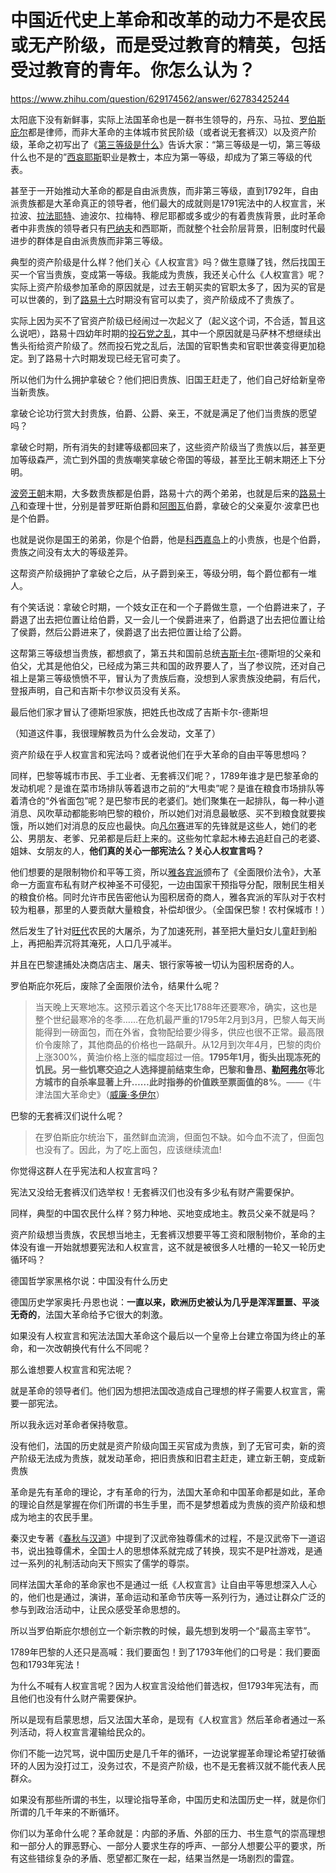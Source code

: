 # 中国近代史上革命和改革的动力不是农民或无产阶级，而是受过教育的精英，包括受过教育的青年。你怎么认为？

https://www.zhihu.com/question/629174562/answer/62783425244

太阳底下没有新鲜事，实际上法国革命也是一群书生领导的，丹东、马拉、[罗伯斯庇尔](https://zhida.zhihu.com/search?content_id=705671978&content_type=Answer&match_order=1&q=%E7%BD%97%E4%BC%AF%E6%96%AF%E5%BA%87%E5%B0%94&zhida_source=entity)都是律师，而非大革命的主体城市贫民阶级（或者说无套裤汉）以及资产阶级，革命之初写出了《[第三等级是什么](https://zhida.zhihu.com/search?content_id=705671978&content_type=Answer&match_order=1&q=%E7%AC%AC%E4%B8%89%E7%AD%89%E7%BA%A7%E6%98%AF%E4%BB%80%E4%B9%88&zhida_source=entity)》告诉大家：“第三等级是一切，第三等级什么也不是的”[西哀耶斯](https://zhida.zhihu.com/search?content_id=705671978&content_type=Answer&match_order=1&q=%E8%A5%BF%E5%93%80%E8%80%B6%E6%96%AF&zhida_source=entity)职业是教士，本应为第一等级，却成为了第三等级的代表。

甚至于一开始推动大革命的都是自由派贵族，而非第三等级，直到1792年，自由派贵族都是大革命真正的领导者，他们最大的成就则是1791宪法中的人权宣言，米拉波、[拉法耶特](https://zhida.zhihu.com/search?content_id=705671978&content_type=Answer&match_order=1&q=%E6%8B%89%E6%B3%95%E8%80%B6%E7%89%B9&zhida_source=entity)、迪波尔、拉梅特、穆尼耶都或多或少的有着贵族背景，此时革命者中非贵族的领导者只有[巴纳夫](https://zhida.zhihu.com/search?content_id=705671978&content_type=Answer&match_order=1&q=%E5%B7%B4%E7%BA%B3%E5%A4%AB&zhida_source=entity)和西耶斯，而就整个社会阶层背景，旧制度时代最进步的群体是自由派贵族而非第三等级。

典型的资产阶级是什么样？他们关心《人权宣言》吗？做生意赚了钱，然后找国王买一个官当贵族，变成第一等级。我能成为贵族，我还关心什么《人权宣言》呢？实际上资产阶级参加革命的原因就是，过去王朝买卖的官职太多了，因为买的官是可以世袭的，到了[路易十六](https://zhida.zhihu.com/search?content_id=705671978&content_type=Answer&match_order=1&q=%E8%B7%AF%E6%98%93%E5%8D%81%E5%85%AD&zhida_source=entity)时期没有官可以卖了，资产阶级成不了贵族了。

实际上因为买不了官资产阶级已经闹过一次起义了（起义这个词，不合适，暂且这么说吧），路易十四幼年时期的[投石党之乱](https://zhida.zhihu.com/search?content_id=705671978&content_type=Answer&match_order=1&q=%E6%8A%95%E7%9F%B3%E5%85%9A%E4%B9%8B%E4%B9%B1&zhida_source=entity)，其中一个原因就是马萨林不想继续出售头衔给资产阶级了。然而投石党之乱后，法国的官职售卖和官职世袭变得更加稳定。到了路易十六时期发现已经无官可卖了。

所以他们为什么拥护拿破仑？他们把旧贵族、旧国王赶走了，他们自己好给新皇帝当新贵族。

拿破仑论功行赏大封贵族，伯爵、公爵、亲王，不就是满足了他们当贵族的愿望吗？

拿破仑时期，所有消失的封建等级都回来了，这些资产阶级当了贵族以后，甚至更加等级森严，流亡到外国的贵族嘲笑拿破仑帝国的等级，甚至比王朝末期还上下分明。

[波旁王朝](https://zhida.zhihu.com/search?content_id=705671978&content_type=Answer&match_order=1&q=%E6%B3%A2%E6%97%81%E7%8E%8B%E6%9C%9D&zhida_source=entity)末期，大多数贵族都是伯爵，路易十六的两个弟弟，也就是后来的[路易十八](https://zhida.zhihu.com/search?content_id=705671978&content_type=Answer&match_order=1&q=%E8%B7%AF%E6%98%93%E5%8D%81%E5%85%AB&zhida_source=entity)和查理十世，分别是普罗旺斯伯爵和[阿图瓦](https://zhida.zhihu.com/search?content_id=705671978&content_type=Answer&match_order=1&q=%E9%98%BF%E5%9B%BE%E7%93%A6&zhida_source=entity)伯爵，拿破仑的父亲夏尔·波拿巴也是个伯爵。

也就是说你是国王的弟弟，你是个伯爵，他是[科西嘉岛](https://zhida.zhihu.com/search?content_id=705671978&content_type=Answer&match_order=1&q=%E7%A7%91%E8%A5%BF%E5%98%89%E5%B2%9B&zhida_source=entity)上的小贵族，也是个伯爵，贵族之间没有太大的等级差异。

这帮资产阶级拥护了拿破仑之后，从子爵到亲王，等级分明，每个爵位都有一堆人。

有个笑话说：拿破仑时期，一个妓女正在和一个子爵做生意，一个伯爵进来了，子爵退了出去把位置让给伯爵，又一会儿一个侯爵进来了，伯爵退了出去把位置让给了侯爵，然后公爵进来了，侯爵退了出去把位置让给了公爵。

这帮第三等级想当贵族，都想疯了，第五共和国前总统[吉斯卡尔](https://zhida.zhihu.com/search?content_id=705671978&content_type=Answer&match_order=1&q=%E5%90%89%E6%96%AF%E5%8D%A1%E5%B0%94&zhida_source=entity)\-德斯坦的父亲和伯父，尤其是他伯父，已经成为第三共和国的政界要人了，当了参议院，还对自己祖上是第三等级愤愤不平，冒认为了贵族后裔，没想到人家贵族没绝嗣，有后代，登报声明，自己和吉斯卡尔参议员没有关系。

最后他们家才冒认了德斯坦家族，把姓氏也改成了吉斯卡尔-德斯坦

（知道这件事，我很理解教员为什么会发动，文革了）

资产阶级在乎人权宣言和宪法吗？或者说他们在乎大革命的自由平等思想吗？

同样，巴黎等城市市民、手工业者、无套裤汉们呢？，1789年谁才是巴黎革命的发动机呢？是谁在菜市场排队等着退市之前的“大甩卖”呢？是谁在粮食市场排队等着清仓的“外省面包”呢？是巴黎市民的老婆们。她们聚集在一起排队，每一种小道消息、风吹草动都能影响巴黎的粮价，所以她们对消息最敏感、买不到粮食就要挨饿，所以她们对消息的反应也最快。向[凡尔赛](https://zhida.zhihu.com/search?content_id=705671978&content_type=Answer&match_order=1&q=%E5%87%A1%E5%B0%94%E8%B5%9B&zhida_source=entity)进军的先锋就是这些人，她们的老公、男朋友、老爹、兄弟都是后赶上来的。这些匆忙拿起木棒去追赶自己的老婆、姐妹、女朋友的人，**他们真的关心一部宪法么？关心人权宣言吗？**

他们想要的是限制物价和平等工资，所以[雅各宾派](https://zhida.zhihu.com/search?content_id=705671978&content_type=Answer&match_order=1&q=%E9%9B%85%E5%90%84%E5%AE%BE%E6%B4%BE&zhida_source=entity)颁布了《全面限价法令》，大革命一方面宣布私有财产权神圣不可侵犯，一边由国家干预指导分配，限制民生相关的粮食价格。同时允许市民告密他认为囤积居奇的商人，雅各宾派的军队对于农村较为粗暴，那里的人要贡献大量粮食，补偿却很少。（全国保巴黎！农村保城市！）

然后发生了针对[旺代](https://zhida.zhihu.com/search?content_id=705671978&content_type=Answer&match_order=1&q=%E6%97%BA%E4%BB%A3&zhida_source=entity)农民的大屠杀，为了加速死刑，甚至把大量妇女儿童赶到船上，再把船弄沉将其淹死，人口几乎减半。

并且在巴黎逮捕处决商店店主、屠夫、银行家等被一切认为囤积居奇的人。

罗伯斯庇尔死后，废除了全面限价法令，结果什么呢？

> 当天晚上天寒地冻。这预示着这个冬天比1788年还要寒冷，确实，这也是整个世纪最寒冷的冬季……在危机最严重的1795年2月到3月，巴黎人每天尚能得到一磅面包，而在外省，食物配给要少得多，供应也很不正常。最高限价令废除了，其他商品的价格也一路飙升。从12月到次年4月，巴黎的肉价上涨300%，黄油价格上涨的幅度超过一倍。**1795年1月，街头出现冻死的饥民。另一些饥寒交迫之人选择提前结束生命，巴黎和鲁昂、[勒阿弗尔](https://zhida.zhihu.com/search?content_id=705671978&content_type=Answer&match_order=1&q=%E5%8B%92%E9%98%BF%E5%BC%97%E5%B0%94&zhida_source=entity)等北方城市的自杀率显著上升……此时指券的价值跌至票面值的8%**。——《牛津法国大革命史》（[威廉·多伊尔](https://zhida.zhihu.com/search?content_id=705671978&content_type=Answer&match_order=1&q=%E5%A8%81%E5%BB%89%C2%B7%E5%A4%9A%E4%BC%8A%E5%B0%94&zhida_source=entity)）

巴黎的无套裤汉们说什么呢？

> 在罗伯斯庇尔统治下，虽然鲜血流淌，但面包不缺。如今血不流了，但面包也没有了。因此，为了吃上面包，应该继续流血!

你觉得这群人在乎宪法和人权宣言吗？

宪法又没给无套裤汉们选举权！无套裤汉们也没有多少私有财产需要保护。

同样，典型的中国农民什么样？努力种地、买地变成地主。教员父亲不就是吗？

资产阶级想当贵族，农民想当地主，无套裤汉想要平等工资和限制物价，革命的主体没有谁一开始就想要宪法和人权宣言，这不就是被很多人吐槽的一轮又一轮历史循环吗？

德国哲学家黑格尔说：中国没有什么历史

德国历史学家奥托·丹恩也说：**一直以来，欧洲历史被认为几乎是浑浑噩噩、平淡无奇的**，法国大革命给予它很大的刺激。

如果没有人权宣言和宪法法国大革命这个最后以一个皇帝上台建立帝国为终止的革命，和一次改朝换代有什么不同呢？

那么谁想要人权宣言和宪法呢？

就是革命的领导者们。他们因为想把法国改造成自己理想的样子需要人权宣言，需要一部宪法。

所以我永远对革命者保持敬意。

没有他们，法国的历史就是资产阶级向国王买官成为贵族，到了无官可卖，新的资产阶级无法成为贵族，就发动革命，把旧贵族和旧君主赶走，建立新王朝，变成新贵族

革命是先有革命的理论，才有革命的行为，法国大革命和中国革命都是如此，革命的理论自然是掌握在你们所谓的书生手里，而不是梦想着成为贵族的资产阶级和想成为地主的农民手里。

秦汉史专著《[春秋与汉道](https://zhida.zhihu.com/search?content_id=705671978&content_type=Answer&match_order=1&q=%E6%98%A5%E7%A7%8B%E4%B8%8E%E6%B1%89%E9%81%93&zhida_source=entity)》中提到了汉武帝独尊儒术的过程，不是汉武帝下一道诏书，说出独尊儒术，全国士人的思想体系就完成了转换，现实不是P社游戏，是通过一系列的礼制活动向天下照实了儒学的尊崇。

同样法国大革命的革命家也不是通过一纸《人权宣言》让自由平等思想深入人心的，他们也是通过，演讲，革命运动和革命节庆等一系列行为，通过让群众广泛的参与到政治活动中，让民众感受革命思想的。

所以当罗伯斯庇尔想创立一个新宗教的时候，最先想到发明一个“最高主宰节”。

1789年巴黎的人还只是高喊：我们要面包！到了1793年他们的口号是：我们要面包和1793年宪法！

为什么不喊有人权宣言呢？因为人权宣言没给他们普选权，但1793年宪法有，而且他们也没有什么财产需要保护。

所以是现有启蒙思想，后又法国大革命，是现有《人权宣言》然后革命者通过一系列活动，将人权宣言灌输给民众的。

你们不能一边咒骂，说中国历史是几千年的循环，一边说掌握革命理论希望打破循环的人因为没打过工，没务过农，不是资产阶级，也不是无套裤汉就不能代表人民群众。

如果没有那些所谓的书生，以理论指导革命，中国历史和法国历史一样，就是你们所谓的几千年来的不断循环。

你们以为革命什么呢？革命就是：内部的矛盾、外部的压力、书生意气的崇高理想和一部分人的罪恶野心、一部分人要求生存的呼声、一部分人想要公平的要求，所有这些错综复杂的矛盾、愿望都汇聚在一起，结果当然是一场剧烈的雷霆。